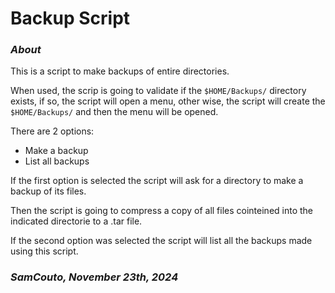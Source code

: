 # Backup Script

### *About*

This is a script to make backups of entire directories.

When used, the scrip is going to validate if the `$HOME/Backups/` directory exists, if so, the script will open a menu, other wise, the script will create the `$HOME/Backups/` and then the menu will be opened.

There are 2 options:

- Make a backup
- List all backups

If the first option is selected the script will ask for a directory to make a backup of its files.

Then the script is going to compress a copy of all files cointeined into the indicated directorie to a .tar file.

If the second option was selected the script will list all the backups made using this script.

### *SamCouto, November 23th, 2024*